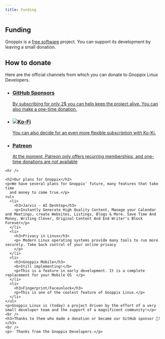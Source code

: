 ```yaml
---
title: Funding
---
```


<section class="heading">
  <div class="container large">
    <h1><ion-icon class="icon" name="heart-circle-outline"></ion-icon> Funding</h1>
    <p>Gnoppix is a <a href="https://en.wikipedia.org/wiki/Free_software">free software</a> project. You can support its development by leaving a small
      donation.</p>
  </div>
</section>

<section class="page">
  <div class="container large">
    <h2>How to donate</h2>
    <p>Here are the official channels from which you can donate to Gnoppix Linux 
      Developers.</p>
    <ul class="cards store has-hover">
      <li class="link">
        <a href="https://github.com/sponsors/gnoppix" tooltip="Support Gnoppix Linux Developers on GitHub">
          <h3><ion-icon class="icon" name="logo-github"></ion-icon> GitHub Sponsors</h3>
          <p>By subscribing for only 2$ you can help keep the project alive. You can also make a one-time donation.</p>
        </a>
      </li>
      <li class="link">
        <a href="https://ko-fi.com/gnoppix/tiers">
          <h3><img class="icon" src="/uploads/kofi.webp" />Ko-Fi</h3>
          <p>You can also decide for an even more flexible subscription with Ko-Ki.</p>
        </a>
      </li>
	<li class="link">
        <a href="https://www.patreon.com/Gnoppix">
          <h3>Patreon</h3>
          <p>At the moment, Patreon only offers recurring memberships, and one-time donations are not available</p>
        </a>	
    	</li>
	</ul>

    <hr />

    <h2>Our plans for Gnoppix</h2>
    <p>We have several plans for Gnoppix' future, many features that take time
      and money to come true.</p>
    <ul>
      <li>
        <h3>Jarvis - AI Desktop</h3>
        <p>Instantly Generate High Quality Content, Manage your Calendar and Meetings, create Websites, Listings, Blogs & More. Save Time And Money, Writing Clever, Original Content And End Writer's Block Forever</p>
      </li>
      <li>
        <h3>Privacy in Linux</h3>
        <p> Modern Linux operating systems provide many tools to run more securely. Take back control of your online privacy   
        </p>
      </li>
      <li>
        <h3>Gnoppix Mobile</h3>
        <b>Still implementing!</b>
        <p>This is a feature in early development. It is a complete replacement for your Mobile OS  </p>
      </li>
      <li>
        <h3>Fingerprint/Faceunlock</h3>
        <p>This is one of the coolest feature of Gnoppix Linux.</p>
      </li>
    </ul>
    <p>Gnoppix Linux is (today) a project driven by the effort of a very small developer team and the support of a magnificent community!</p>
    <br />
    <h3>Thanks to them who made a donation or became our GitHub sponsor 💖!</h3>
    <br />
    <p>- Thanks from the Gnoppix Developers.</p>
  </div>

<script src='https://storage.ko-fi.com/cdn/scripts/overlay-widget.js'></script>
<script>
  kofiWidgetOverlay.draw('gnoppix', {
    'type': 'floating-chat',
    'floating-chat.donateButton.text': 'Support me',
    'floating-chat.donateButton.background-color': '#00b9fe',
    'floating-chat.donateButton.text-color': '#fff'
  });
</script>

</section>
